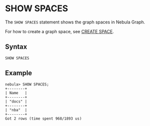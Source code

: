 # SHOW SPACES

The `SHOW SPACES` statement shows the graph spaces in Nebula Graph.

For how to create a graph space, see [CREATE SPACE](./../../9.space-statements/1.create-space.md).

## Syntax

```ngql
SHOW SPACES
```

## Example

```ngql
nebula> SHOW SPACES;
+--------+
| Name   |
+--------+
| "docs" |
+--------+
| "nba"  |
+--------+
Got 2 rows (time spent 968/1893 us)
```
